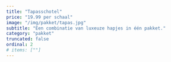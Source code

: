```yaml
---
title: "Tapasschotel"
price: "19.99 per schaal"
image: "/img/pakket/tapas.jpg"
subtitle: "Een combinatie van luxeuze hapjes in één pakket."
category: "pakket"
truncated: false
ordinal: 2
# items: [""]
---
```

